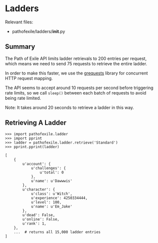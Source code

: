 Ladders
=======

Relevant files:
* pathofexile/ladders/__init__.py


Summary
-------

The Path of Exile API limits ladder retrievals to 200 entries per request,
which means we need to send 75 requests to retrieve the entire ladder.

In order to make this faster, we use the
<a href="https://github.com/kennethreitz/grequests">grequests</a> library for
concurrent HTTP request mapping.

The API seems to accept around 10 requests per second before triggering rate
limits, so we call `sleep()` between each batch of requests to avoid being
rate limited.

Note: It takes around 20 seconds to retrieve a ladder in this way.


Retrieving A Ladder
-------------------

    >>> import pathofexile.ladder
    >>> import pprint
    >>> ladder = pathofexile.ladder.retrieve('Standard')
    >>> pprint.pprint(ladder)

    [
        {
            u'account': {
                u'challenges': {
                    u'total': 0
                },
                u'name': u'Dawwwis'
            },
            u'character': {
                u'class': u'Witch',
                u'experience': 4250334444,
                u'level': 100,
                u'name': u'Em_Jake'
            },
            u'dead': False,
            u'online': False,
            u'rank': 1,
        },
        ...  # returns all 15,000 ladder entries
    ]
